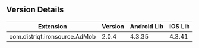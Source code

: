 ## Version Details

| Extension | Version | Android Lib | iOS Lib |
| --- | --- | --- | --- |
| com.distriqt.ironsource.AdMob | 2.0.4 | 4.3.35 | 4.3.41 |
